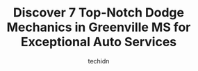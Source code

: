 ---
layout: ampstory
image: https://images.unsplash.com/photo-1541443131876-44b03de101c5?ixlib=rb-4.0.3&ixid=MnwxMjA3fDB8MHxwaG90by1wYWdlfHx8fGVufDB8fHx8&auto=format&fit=crop&w=640&h=853&q=80
author: techidn
featured: false
description: When it comes to maintaining and repairing your vehicle in Greenville MS, USA, you deserve nothing but the best. Thats why the 7 best Dodge Mechanic in the area are here to offer their expe
title: Discover 7 Top-Notch Dodge Mechanics in Greenville MS for Exceptional Auto Services
cover:
   title: Discover 7 Top-Notch Dodge Mechanics in Greenville MS for Exceptional Auto Services
   subtitle: Rickpate
   background: https://images.unsplash.com/photo-1541443131876-44b03de101c5?ixlib=rb-4.0.3&ixid=MnwxMjA3fDB8MHxwaG90by1wYWdlfHx8fGVufDB8fHx8&auto=format&fit=crop&w=640&h=853&q=80

pages: 
 - layout: thirds
   top: <h1>#1 Mark Moore Auto Service Inc.</h1>
   bottom: "<p>He is extremely overpriced and doesnt really know what is wrong with your vehicle. He lies about even knowing whats wrong or even having a conversation with you about w</p>"
   background: https://www.knot35.com/toplist/wp-content/uploads/2023/06/best-dodge-mechanic-1-in-greenville-ms-1685841849.jpeg
   backgroundblur: true
 - layout: thirds
   top: <h1>#2 Extreme Wheels & Tire Auto Services</h1>
   bottom: "<p>1533 US-82, Greenville, MS 38703, United States</p>"
   background: https://www.knot35.com/toplist/wp-content/uploads/2023/06/best-dodge-mechanic-2-in-greenville-ms-1685841850.jpeg
   cta:
      link: https://www.knot35.com/toplist/discover-7-top-notch-dodge-mechanics-in-greenville-ms-for-exceptional-auto-services/
      text: Discover 7 Top-Notch Dodge Mechanics in Greenville MS for Exceptional Auto Services
 - layout: thirds
   top: <h1>#3 Macks Auto Repair</h1>
   bottom: "<p>715 US-82, Greenville, MS 38701, United States</p>"
   background: https://www.knot35.com/toplist/wp-content/uploads/2023/06/best-dodge-mechanic-3-in-greenville-ms-1685841850.jpeg
   cta:
      link: https://www.knot35.com/toplist/discover-7-top-notch-dodge-mechanics-in-greenville-ms-for-exceptional-auto-services/
      text: Discover 7 Top-Notch Dodge Mechanics in Greenville MS for Exceptional Auto Services
 - layout: thirds
   top: <h1>#4 Deltas Mobile Mechanic Inc.</h1>
   bottom: "<p>564 8th St, Greenville, MS 38703, United States</p>"
   background: https://images.unsplash.com/photo-1527066579998-dbbae57f45ce?ixlib=rb-4.0.3&ixid=MnwxMjA3fDB8MHxwaG90by1wYWdlfHx8fGVufDB8fHx8&auto=format&fit=crop&w=640&h=853&q=80
   cta:
      link: https://www.knot35.com/toplist/discover-7-top-notch-dodge-mechanics-in-greenville-ms-for-exceptional-auto-services/
      text: Discover 7 Top-Notch Dodge Mechanics in Greenville MS for Exceptional Auto Services
 - layout: thirds
   top: <h1>#5 A & D Auto Repair Shop</h1>
   bottom: "<p>1712 Smith St, Greenville, MS 38703, United States</p>"
   background: https://images.unsplash.com/photo-1533735380053-eb8d0759b24a?ixlib=rb-4.0.3&ixid=MnwxMjA3fDB8MHxwaG90by1wYWdlfHx8fGVufDB8fHx8&auto=format&fit=crop&w=640&h=853&q=80
   cta:
      link: https://www.knot35.com/toplist/discover-7-top-notch-dodge-mechanics-in-greenville-ms-for-exceptional-auto-services/
      text: Discover 7 Top-Notch Dodge Mechanics in Greenville MS for Exceptional Auto Services
 - layout: thirds
   top: <h1>#6 Larry and James Auto Body Shop</h1>
   bottom: "<p>971 N Broadway St, Greenville, MS 38701, United States</p>"
   background: https://images.unsplash.com/photo-1527067829737-402993088e6b?ixlib=rb-4.0.3&ixid=MnwxMjA3fDB8MHxwaG90by1wYWdlfHx8fGVufDB8fHx8&auto=format&fit=crop&w=640&h=853&q=80
   cta:
      link: https://www.knot35.com/toplist/discover-7-top-notch-dodge-mechanics-in-greenville-ms-for-exceptional-auto-services/
      text: Discover 7 Top-Notch Dodge Mechanics in Greenville MS for Exceptional Auto Services
 - layout: thirds
   top: <h1>#7 Chatmans Auto</h1>
   bottom: "<p>404 Beauchamp St, Greenville, MS 38703, United States</p>"
   background: https://images.unsplash.com/photo-1522441815192-d9f04eb0615c?ixlib=rb-4.0.3&ixid=MnwxMjA3fDB8MHxwaG90by1wYWdlfHx8fGVufDB8fHx8&auto=format&fit=crop&w=640&h=853&q=80
   cta:
      link: https://www.knot35.com/toplist/discover-7-top-notch-dodge-mechanics-in-greenville-ms-for-exceptional-auto-services/
      text: Discover 7 Top-Notch Dodge Mechanics in Greenville MS for Exceptional Auto Services
 - layout: thirds
   middle: Continue reading...
   background: https://images.unsplash.com/photo-1541356665065-22676f35dd40?ixlib=rb-4.0.3&ixid=MnwxMjA3fDB8MHxwaG90by1wYWdlfHx8fGVufDB8fHx8&auto=format&fit=crop&w=640&h=853&q=80
   cta:
      link: https://www.knot35.com/toplist/discover-7-top-notch-dodge-mechanics-in-greenville-ms-for-exceptional-auto-services/
      text: Discover 7 Top-Notch Dodge Mechanics in Greenville MS for Exceptional Auto Services
      
---